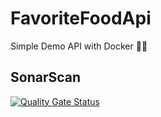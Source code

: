 # FavoriteFoodApi
Simple Demo API with Docker 🦈🐬

## SonarScan
[![Quality Gate Status](https://sonarcloud.io/api/project_badges/measure?project=mrkresnofatih_FavoriteFoodApi&metric=alert_status)](https://sonarcloud.io/summary/new_code?id=mrkresnofatih_FavoriteFoodApi)
